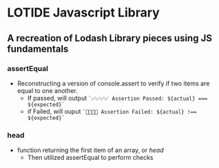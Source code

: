 # LOTIDE Javascript Library
 ## A recreation of Lodash Library pieces using JS fundamentals


### assertEqual
  * Reconstructing a version of console.assert to verify if two items are equal to one another. 
    * If passed, will output ``` `✅✅✅✅ Assertion Passed: ${actual} === ${expected}` ```
    * if Failed, will ouput ``` `🛑🛑🛑🛑 Assertion Failed: ${actual} !== ${expected}` ```

### head
  * function returning the first item of an array, or *head*   
    * Then utilized assertEqual to perform checks
